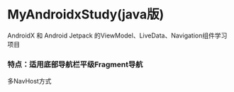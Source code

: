 # MyAndroidxStudy(java版)
AndroidX 和 Android Jetpack 的ViewModel、LiveData、Navigation组件学习项目

### 特点：适用底部导航栏平级Fragment导航
多NavHost方式
